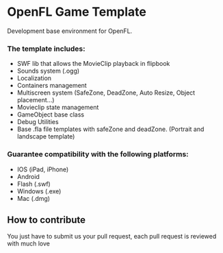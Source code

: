# OpenFL Game Template

Development base environment for OpenFL.

### The template includes:

- SWF lib that allows the MovieClip playback in flipbook
- Sounds system (.ogg)
- Localization
- Containers management
- Multiscreen system (SafeZone, DeadZone, Auto Resize, Object placement...)
- Movieclip state management
- GameObject base class
- Debug Utilities
- Base .fla file templates with safeZone and deadZone. (Portrait and landscape template)

### Guarantee compatibility with the following platforms:

- IOS (iPad, iPhone)
- Android
- Flash (.swf)
- Windows (.exe)
- Mac (.dmg)

## How to contribute

You just have to submit us your pull request, each pull request is reviewed with much love
